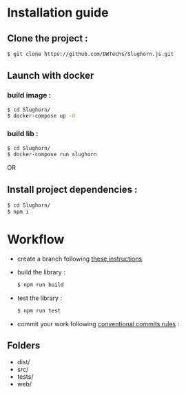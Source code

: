 # Installation guide

## Clone the project :

  ```bash
  $ git clone https://github.com/DWTechs/Slughorn.js.git
  ```

## Launch with docker
 
  ### build image : 
  ```bash
  $ cd Slughorn/
  $ docker-compose up -d
  ```
  
  ### build lib : 
  ```bash
  $ cd Slughorn/
  $ docker-compose run slughorn
  ```
  
OR

## Install project dependencies :

  ```bash
  $ cd Slughorn/
  $ npm i
  ```

# Workflow

- create a branch following [these instructions](https://lcluber.github.io/LeadDevToolkit/docs/git/branch.html)

- build the library :

  ```bash
  $ npm run build
  ```

- test the library :

  ```bash
  $ npm run test
  ```

- commit your work following [conventional commits rules](https://lcluber.github.io/LeadDevToolkit/docs/git/commit.html) :


## Folders

- dist/
- src/
- tests/
- web/

